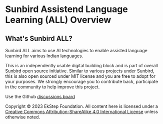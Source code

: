 # Sunbird Assistend Language Learning (ALL) Overview

## What's Sunbird ALL?

Sunbird ALL aims to use AI technologies to enable assisted language learning for various Indian languages. 
 
This is an independently usable digital building block and is part of overall [Sunbird](https://sunbird.org/) open source initiative. Similar to various projects under Sunbird, this is also open sourced under MIT license and you are free to adopt for your purposes. We strongly encourage you to contribute back, participate in the community to help improve this project.

Use the Github [discussions board](https://github.com/Sunbird-ALL/community/discussions)

Copyright © 2023 EkStep Foundation. All content here is licensed under a [Creative Commons Attribution-ShareAlike 4.0 International License](https://creativecommons.org/licenses/by-sa/4.0/) unless otherwise noted.

##

